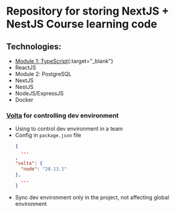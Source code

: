# Repository for storing NextJS + NestJS Course learning code

## Technologies:

- [Module 1: TypeScript](./typescript/module-1-typescript.md){:target="\_blank"}
- ReactJS
- Module 2: PostgreSQL
- NextJS
- NestJS
- NodeJS/ExpressJS
- Docker

### [Volta](https://www.volta.sh) for controlling dev environment

- Using to control dev environment in a team
- Config in `package.json` file
  ```json
  {
    ...
  ,
  "volta": {
    "node": "20.13.1"
  },
    ...
  }
  ```
- Sync dev environment only in the project, not affecting global environment
